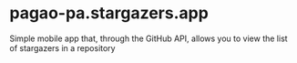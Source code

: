 # pagao-pa.stargazers.app
Simple mobile app that, through the GitHub API, allows you to view the list of stargazers in a repository 
